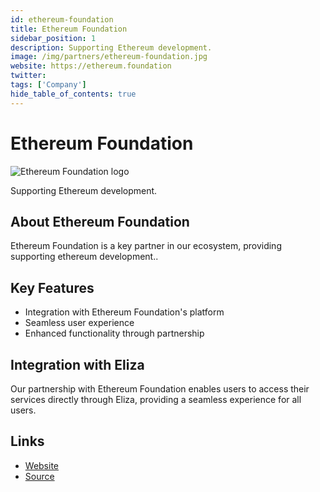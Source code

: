 ```yaml
---
id: ethereum-foundation
title: Ethereum Foundation
sidebar_position: 1
description: Supporting Ethereum development.
image: /img/partners/ethereum-foundation.jpg
website: https://ethereum.foundation
twitter:
tags: ['Company']
hide_table_of_contents: true
---
```


# Ethereum Foundation

<div className="partner-logo">
  <img src="/img/partners/ethereum-foundation.jpg" alt="Ethereum Foundation logo" />
</div>

Supporting Ethereum development.

## About Ethereum Foundation

Ethereum Foundation is a key partner in our ecosystem, providing supporting ethereum development..

## Key Features

- Integration with Ethereum Foundation's platform
- Seamless user experience
- Enhanced functionality through partnership

## Integration with Eliza

Our partnership with Ethereum Foundation enables users to access their services directly through Eliza, providing a seamless experience for all users.

## Links

- [Website](https://ethereum.foundation)
- [Source](https://ethereum.foundation)
